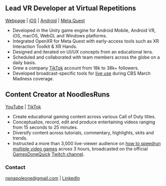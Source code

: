 ## Lead VR Developer at Virtual Repetitions
[Webpage](https://vreps.us) | [iOS](https://apps.apple.com/us/app/vreps-basketball-playbook/id1143101945) | [Android](https://play.google.com/store/apps/details?id=com.VirtualRepetitions.Playbook.Basketball&hl=en_US) | [Meta Quest](https://www.meta.com/experiences/vreps-basketball/5010044309067554/)
- Developed in the Unity game engine for Android Mobile, Android VR, iOS, macOS, WebGL and Windows platforms.
- Integrated OpenXR for Meta Quest with early-access tools such as XR Interaction Toolkit & XR Hands.
- Designed and iterated on UI/UX concepts from an educational lens.
- Scheduled and collaborated with team members across the globe on a daily basis.
- Grew a company [TikTok](https://www.tiktok.com/@vrepsbasketball) account from 18k to 38k+ followers.
- Developed broadcast-specific tools for [live use](https://x.com/CBSSportsCBB/status/1616858349886119937?t=_ptvus_OE9QXvAlug0WMgg&s=19) during CBS March Madness coverage.

## Content Creator at NoodlesRuns
[YouTube](https://youtube.com/@noodlesruns) | [TikTok](https://tiktok.com/@noodlesruns)
- Create educational gaming content across various Call of Duty titles.
- Conceptualize, record, edit and produce entertaining videos ranging from 15 seconds to 25 minutes.
- Diversify content across tutorials, commentary, highlights, skits and trends.
- Instructed a more than 3,000 live-viewer audience on [how to speedrun multiple video games](https://www.youtube.com/watch?v=B1KcXiqMAqM) across 3 hours, broadcasted on the official [GamesDoneQuick](https://gamesdonequick.com) [Twitch channel](https://www.twitch.tv/gamesdonequick).

### Contact
<npnapoleone@gmail.com> | [LinkedIn](https://www.linkedin.com/in/nicolas-napoleone-8838a0134)
